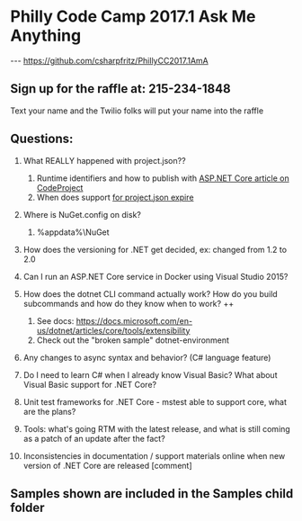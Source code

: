# Philly Code Camp 2017.1 Ask Me Anything
--- https://github.com/csharpfritz/PhillyCC2017.1AmA

## Sign up for the raffle at: 215-234-1848
Text your name and the Twilio folks will put your name into the raffle

## Questions:
1.  What REALLY happened with project.json??
    1.  Runtime identifiers and how to publish with [ASP.NET Core article on CodeProject](https://www.codeproject.com/Articles/1168100/Build-and-Deploy-Your-ASP-NET-Core-Application)
    1.  When does support [for project.json expire](https://www.microsoft.com/net/core/support)
1.  Where is NuGet.config on disk?
    1.  %appdata%\NuGet

1.  How does the versioning for .NET get decided, ex: changed from 1.2 to 2.0

1.  Can I run an ASP.NET Core service in Docker using Visual Studio 2015?
1.  How does the dotnet CLI command actually work?  How do you build subcommands and how do they know when to work? ++
    1. See docs:  https://docs.microsoft.com/en-us/dotnet/articles/core/tools/extensibility
    1.  Check out the "broken sample" dotnet-environment

1.  Any changes to async syntax and behavior? (C# language feature)
1.  Do I need to learn C# when I already know Visual Basic?  What about Visual Basic support for .NET Core?

1.  Unit test frameworks for .NET Core - mstest able to support core, what are the plans?
1.  Tools:  what's going RTM with the latest release, and what is still coming as a patch of an update after the fact?

1.  Inconsistencies in documentation / support materials online when new version of .NET Core are released [comment]

## Samples shown are included in the Samples child folder





